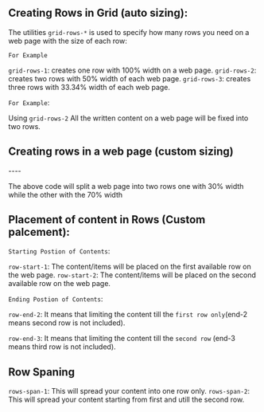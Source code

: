 ## Creating Rows in Grid (auto sizing):

The utilities `grid-rows-*` is used to specify how many rows you need on a web page with the size of each row:

`For Example`

`grid-rows-1`: creates one row with 100% width on a web page.
`grid-rows-2`: creates two rows with 50% width of each web page.
`grid-rows-3`: creates three rows with 33.34% width of each web page.

`For Example`:

Using `grid-rows-2` All the written content on a web page will be fixed into two rows.

## Creating rows in a web page (custom sizing)

<div className=grid-rows-[30%,70%]>
        <p>----</p>
</div>

The above code will split a web page into two rows one with 30% width while the other with the 70% width

## Placement of content in Rows (Custom palcement):

`Starting Postion of Contents`:

`row-start-1`: The content/items will be placed on the first available row on the web page.
`row-start-2`: The content/items will be placed on the second available row on the web page.

`Ending Postion of Contents`:

`row-end-2`: It means that limiting the content till the `first row only`(end-2 means second row is not included).

`row-end-3`: It means that limiting the content till the `second row` (end-3 means third row is not included).

## Row Spaning

`rows-span-1`: This will spread your content into one row only.
`rows-span-2`: This will spread your content starting from first and utill the second row.
